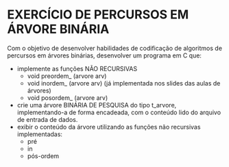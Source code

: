 # EXERCÍCIO DE PERCURSOS EM ÁRVORE BINÁRIA

Com o objetivo de desenvolver habilidades de codificação de algoritmos de percursos em árvores binárias, desenvolver um programa em C que:

  * implemente as funções NÃO RECURSIVAS
    * void preordem_ (arvore arv)
    * void inordem_ (arvore arv) (já implementada nos slides das aulas de árvores)
    * void posordem_ (arvore arv)
  * crie uma árvore BINÁRIA DE PESQUISA do tipo t_arvore, implementando-a de forma encadeada, com o conteúdo lido do arquivo de entrada de dados.
  * exibir o conteúdo da árvore utilizando as funções não recursivas implementadas:
    * pré
    * in
    * pós-ordem
